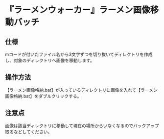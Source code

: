 # 『ラーメンウォーカー』ラーメン画像移動バッチ

## 仕様

mコードが付いたファイル名から3文字ずつを切り抜いてディレクトリを作成し、対象のディレクトリへ画像を移動します。

## 操作方法

【ラーメン画像格納.bat】が入っているディレクトリに画像を入れて【ラーメン画像格納.bat】をダブルクリックする。

## 注意点

画像は該当ディレクトリに移動して現在の場所からいなくなるのでバックアップ取るなどしてください。
